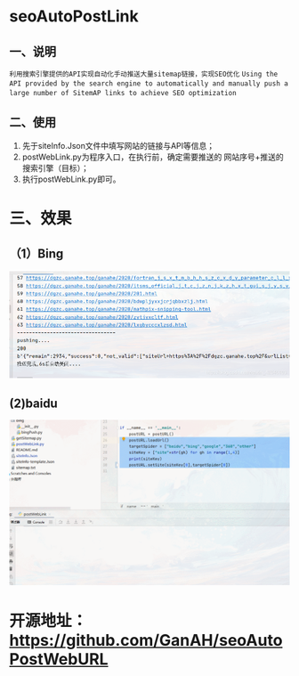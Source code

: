 # seoAutoPostLink

## 一、说明

`利用搜索引擎提供的API实现自动化手动推送大量sitemap链接，实现SEO优化`
`Using the API provided by the search engine to automatically and manually push a large number of SitemAP links to achieve SEO optimization`

## 二、使用

1. 先于siteInfo.Json文件中填写网站的链接与API等信息；
2. postWebLink.py为程序入口，在执行前，确定需要推送的 网站序号+推送的搜索引擎（目标）；
3. 执行postWebLink.py即可。

# 三、效果

## （1）Bing
![一次推送](README.assets/20210102202504194.png)




## (2)baidu

![分条推送](README.assets/20210102202440621.gif)

# 开源地址：https://github.com/GanAH/seoAutoPostWebURL